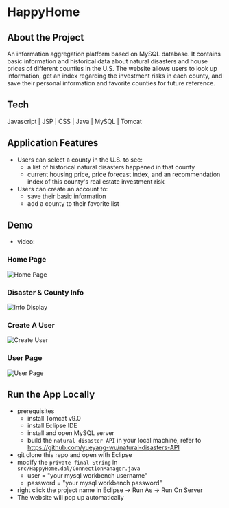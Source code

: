 # HappyHome
## About the Project
An information aggregation platform based on MySQL database. It contains basic information and historical data about natural disasters and house prices of different counties in the U.S.
The website allows users to look up information, get an index regarding the investment risks in each county, and save their personal information and favorite counties for future reference.

## Tech
Javascript | JSP | CSS | Java | MySQL | Tomcat

## Application Features
- Users can select a county in the U.S. to see:
  - a list of historical natural disasters happened in that county
  - current housing price, price forecast index, and an recommendation index of this county's real estate investment risk
- Users can create an account to:
  - save their basic information
  - add a county to their favorite list

## Demo
- video: 

### Home Page
![Home Page](https://drive.google.com/uc?export=view&id=1viUe706MMm_MJZQ4aQHcp4tz8CnPn7yM)
### Disaster & County Info
![Info Display](https://drive.google.com/uc?export=view&id=1Uvyfo55YoQ4hOSP8YQIe2FGzD4DN3t_5)
### Create A User
![Create User](https://drive.google.com/uc?export=view&id=1o6Q12eeFmCvb-SCrXvMCIX348F4jq3Dg)
### User Page
![User Page](https://drive.google.com/uc?export=view&id=1DvnamadMxQ7dUfg2OXkmO98oq35Ny5PJ)

## Run the App Locally
- prerequisites
  - install Tomcat v9.0
  - install Eclipse IDE
  - install and open MySQL server
  - build the `natural disaster API` in your local machine, refer to https://github.com/yueyang-wu/natural-disasters-API
- git clone this repo and open with Eclipse
- modify the `private final String` in `src/HappyHome.dal/ConnectionManager.java`
  - user = "your mysql workbench username"
  - password = "your mysql workbench password"
- right click the project name in Eclipse -> Run As -> Run On Server
- The website will pop up automatically
